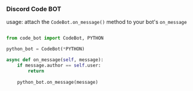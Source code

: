 ### Discord Code BOT

usage: attach the `CodeBot.on_message()` method to your bot's `on_message`

```python

from code_bot import CodeBot, PYTHON

python_bot = CodeBot(*PYTHON)

async def on_message(self, message):
    if message.author == self.user:
        return
    
    python_bot.on_message(message)
```

